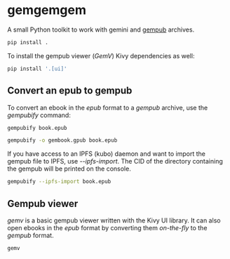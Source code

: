 # gemgemgem

A small Python toolkit to work with gemini and
[gempub](https://codeberg.org/oppenlab/gempub) archives.

```sh
pip install .
```

To install the gempub viewer (*GemV*) Kivy dependencies as well:

```sh
pip install '.[ui]'
```

## Convert an epub to gempub

To convert an ebook in the *epub* format to a *gempub* archive,
use the *gempubify* command:

```sh
gempubify book.epub

gempubify -o gembook.gpub book.epub
```

If you have access to an IPFS (kubo) daemon and want to import the
gempub file to IPFS, use *--ipfs-import*. The CID of the directory
containing the gempub will be printed on the console.

```sh
gempubify --ipfs-import book.epub
```

## Gempub viewer

*gemv* is a basic gempub viewer written with the Kivy UI library.
It can also open ebooks in the *epub* format by converting them
*on-the-fly* to the *gempub* format.

```sh
gemv
```
